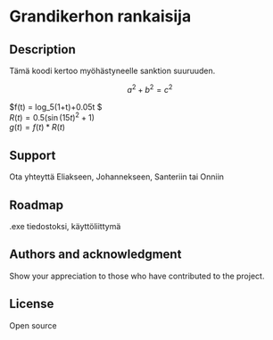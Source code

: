 # Grandikerhon rankaisija

## Description
Tämä koodi kertoo myöhästyneelle sanktion suuruuden.

$$
a^2+b^2=c^2
$$

$f(t) = log_5(1+t)+0.05t $ <br>
$R(t) = 0.5(\sin(15t)^2+1)$<br>
$g(t) = f(t)*R(t)$ <br>


## Support
Ota yhteyttä Eliakseen, Johannekseen, Santeriin tai Onniin

## Roadmap
.exe tiedostoksi, käyttöliittymä

## Authors and acknowledgment
Show your appreciation to those who have contributed to the project.

## License
Open source
